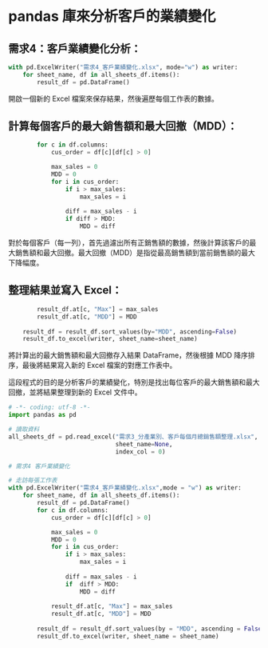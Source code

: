 # pandas 庫來分析客戶的業績變化
## 需求4：客戶業績變化分析：

```python
with pd.ExcelWriter("需求4_客戶業績變化.xlsx", mode="w") as writer:  
    for sheet_name, df in all_sheets_df.items():  
        result_df = pd.DataFrame()  
```
開啟一個新的 Excel 檔案來保存結果，然後遍歷每個工作表的數據。

## 計算每個客戶的最大銷售額和最大回撤（MDD）：

```python
        for c in df.columns:  
            cus_order = df[c][df[c] > 0]  

            max_sales = 0  
            MDD = 0  
            for i in cus_order:  
                if i > max_sales:  
                    max_sales = i  
                
                diff = max_sales - i  
                if diff > MDD:  
                    MDD = diff  
```
對於每個客戶（每一列），首先過濾出所有正銷售額的數據，然後計算該客戶的最大銷售額和最大回撤。最大回撤（MDD）是指從最高銷售額到當前銷售額的最大下降幅度。

## 整理結果並寫入 Excel：

```python
        result_df.at[c, "Max"] = max_sales  
        result_df.at[c, "MDD"] = MDD  
        
    result_df = result_df.sort_values(by="MDD", ascending=False)  
    result_df.to_excel(writer, sheet_name=sheet_name)  
```
將計算出的最大銷售額和最大回撤存入結果 DataFrame，然後根據 MDD 降序排序，最後將結果寫入新的 Excel 檔案的對應工作表中。

這段程式的目的是分析客戶的業績變化，特別是找出每位客戶的最大銷售額和最大回撤，並將結果整理到新的 Excel 文件中。
```python
# -*- coding: utf-8 -*-
import pandas as pd

# 讀取資料
all_sheets_df = pd.read_excel("需求3_分產業別、客戶每個月總銷售額整理.xlsx",
                              sheet_name=None,
                              index_col = 0)

# 需求4 客戶業績變化

# 走訪每張工作表
with pd.ExcelWriter("需求4_客戶業績變化.xlsx",mode = "w") as writer:
    for sheet_name, df in all_sheets_df.items():
        result_df = pd.DataFrame()
        for c in df.columns:
            cus_order = df[c][df[c] > 0]

            max_sales = 0
            MDD = 0
            for i in cus_order:
                if i > max_sales:
                    max_sales = i
                
                diff = max_sales - i
                if  diff > MDD:
                    MDD = diff
                
            result_df.at[c, "Max"] = max_sales
            result_df.at[c, "MDD"] = MDD
            
        result_df = result_df.sort_values(by = "MDD", ascending = False)
        result_df.to_excel(writer, sheet_name = sheet_name)
```
